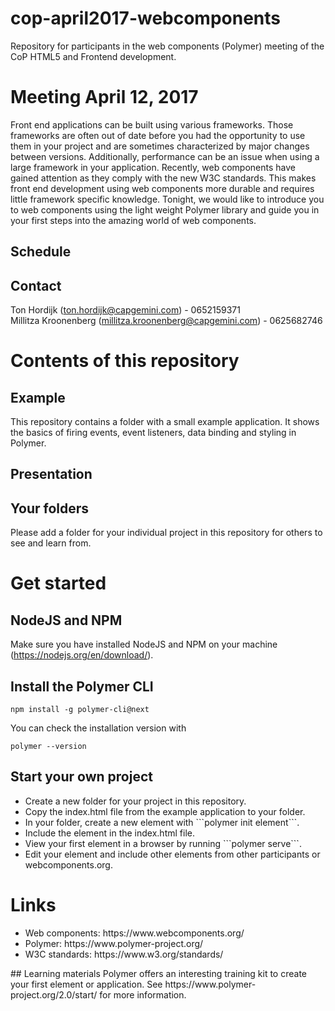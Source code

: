 # cop-april2017-webcomponents
Repository for participants in the web components (Polymer) meeting of the CoP HTML5 and Frontend development.

# Meeting April 12, 2017
Front end applications can be built using various frameworks. Those frameworks are often out of date before you had the opportunity to use them in your project and are sometimes characterized by major changes between versions. Additionally, performance can be an issue when using a large framework in your application. Recently, web components have gained attention as they comply with the new W3C standards. This makes front end development using web components more durable and requires little framework specific knowledge. Tonight, we would like to introduce you to web components using the light weight Polymer library and guide you in your first steps into the amazing world of web components.
## Schedule

## Contact
Ton Hordijk (ton.hordijk@capgemini.com) - 0652159371 <br />
Millitza Kroonenberg (millitza.kroonenberg@capgemini.com) - 0625682746

# Contents of this repository
## Example
This repository contains a folder with a small example application. It shows the basics of firing events, event listeners, data binding and styling in Polymer.
## Presentation
## Your folders
Please add a folder for your individual project in this repository for others to see and learn from.

# Get started
## NodeJS and NPM
Make sure you have installed NodeJS and NPM on your machine (https://nodejs.org/en/download/).
## Install the Polymer CLI
```
npm install -g polymer-cli@next
```
You can check the installation version with
```
polymer --version
```
## Start your own project
<ul>
<li> Create a new folder for your project in this repository.
<li> Copy the index.html file from the example application to your folder.
<li> In your folder, create a new element with ```polymer init element```.
<li> Include the element in the index.html file.
<li> View your first element in a browser by running ```polymer serve```.
<li> Edit your element and include other elements from other participants or webcomponents.org. 
</ul>

# Links
<ul>
<li> Web components: https://www.webcomponents.org/
<li> Polymer: https://www.polymer-project.org/
<li> W3C standards: https://www.w3.org/standards/
</ul>
## Learning materials
Polymer offers an interesting training kit to create your first element or application. See https://www.polymer-project.org/2.0/start/ for more information.
